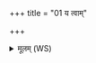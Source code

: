 +++
title = "01 य त्वाम्"

+++
<details><summary>मूलम् (WS)</summary>

य त्वां मांसे अपववौ यन् मन्थे यदोदने।  
अग्निष्ट्वा विश्वभेषजस्तस्मात् पात्वंहसः ॥ १ ॥
</details>
